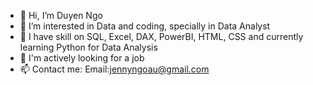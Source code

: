 - 👋 Hi, I’m Duyen Ngo
- 👀 I’m interested in Data and coding, specially in Data Analyst
- 🌱 I have skill on SQL, Excel, DAX, PowerBI, HTML, CSS and currently learning Python for Data Analysis
- 💞️ I'm actively looking for a job
- 📫 Contact me: 
    Email:jennyngoau@gmail.com

<!---
JennyNgo273/JennyNgo273 is a ✨ special ✨ repository because its `README.md` (this file) appears on your GitHub profile.
You can click the Preview link to take a look at your changes.
--->
